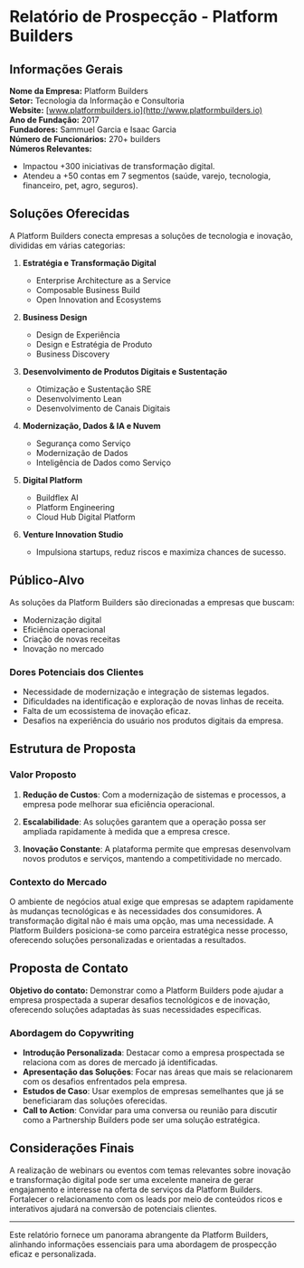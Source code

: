 # Relatório de Prospecção - Platform Builders

## Informações Gerais
**Nome da Empresa:** Platform Builders  
**Setor:** Tecnologia da Informação e Consultoria  
**Website:** [www.platformbuilders.io](http://www.platformbuilders.io)  
**Ano de Fundação:** 2017  
**Fundadores:** Sammuel Garcia e Isaac Garcia  
**Número de Funcionários:** 270+ builders  
**Números Relevantes:** 
- Impactou +300 iniciativas de transformação digital.
- Atendeu a +50 contas em 7 segmentos (saúde, varejo, tecnologia, financeiro, pet, agro, seguros).

## Soluções Oferecidas
A Platform Builders conecta empresas a soluções de tecnologia e inovação, divididas em várias categorias:
1. **Estratégia e Transformação Digital** 
   - Enterprise Architecture as a Service
   - Composable Business Build
   - Open Innovation and Ecosystems

2. **Business Design**
   - Design de Experiência
   - Design e Estratégia de Produto
   - Business Discovery

3. **Desenvolvimento de Produtos Digitais e Sustentação**
   - Otimização e Sustentação SRE
   - Desenvolvimento Lean
   - Desenvolvimento de Canais Digitais

4. **Modernização, Dados & IA e Nuvem**
   - Segurança como Serviço
   - Modernização de Dados
   - Inteligência de Dados como Serviço

5. **Digital Platform**
   - Buildflex AI
   - Platform Engineering
   - Cloud Hub Digital Platform

6. **Venture Innovation Studio**
   - Impulsiona startups, reduz riscos e maximiza chances de sucesso.

## Público-Alvo
As soluções da Platform Builders são direcionadas a empresas que buscam:
- Modernização digital
- Eficiência operacional
- Criação de novas receitas
- Inovação no mercado

### Dores Potenciais dos Clientes
- Necessidade de modernização e integração de sistemas legados.
- Dificuldades na identificação e exploração de novas linhas de receita.
- Falta de um ecossistema de inovação eficaz.
- Desafios na experiência do usuário nos produtos digitais da empresa.

## Estrutura de Proposta
### Valor Proposto
1. **Redução de Custos**: Com a modernização de sistemas e processos, a empresa pode melhorar sua eficiência operacional.
  
2. **Escalabilidade**: As soluções garantem que a operação possa ser ampliada rapidamente à medida que a empresa cresce.

3. **Inovação Constante**: A plataforma permite que empresas desenvolvam novos produtos e serviços, mantendo a competitividade no mercado.

### Contexto do Mercado
O ambiente de negócios atual exige que empresas se adaptem rapidamente às mudanças tecnológicas e às necessidades dos consumidores. A transformação digital não é mais uma opção, mas uma necessidade. A Platform Builders posiciona-se como parceira estratégica nesse processo, oferecendo soluções personalizadas e orientadas a resultados.

## Proposta de Contato
**Objetivo do contato:** Demonstrar como a Platform Builders pode ajudar a empresa prospectada a superar desafios tecnológicos e de inovação, oferecendo soluções adaptadas às suas necessidades específicas.

### Abordagem do Copywriting
- **Introdução Personalizada**: Destacar como a empresa prospectada se relaciona com as dores de mercado já identificadas.
- **Apresentação das Soluções**: Focar nas áreas que mais se relacionarem com os desafios enfrentados pela empresa.
- **Estudos de Caso**: Usar exemplos de empresas semelhantes que já se beneficiaram das soluções oferecidas.
- **Call to Action**: Convidar para uma conversa ou reunião para discutir como a Partnership Builders pode ser uma solução estratégica.

## Considerações Finais
A realização de webinars ou eventos com temas relevantes sobre inovação e transformação digital pode ser uma excelente maneira de gerar engajamento e interesse na oferta de serviços da Platform Builders. Fortalecer o relacionamento com os leads por meio de conteúdos ricos e interativos ajudará na conversão de potenciais clientes.

--- 

Este relatório fornece um panorama abrangente da Platform Builders, alinhando informações essenciais para uma abordagem de prospecção eficaz e personalizada.